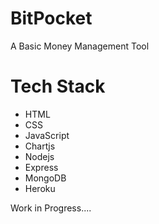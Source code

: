 # BitPocket

A Basic Money Management Tool

# Tech Stack
* HTML
* CSS
* JavaScript
* Chartjs
* Nodejs
* Express
* MongoDB
* Heroku

Work in Progress....
